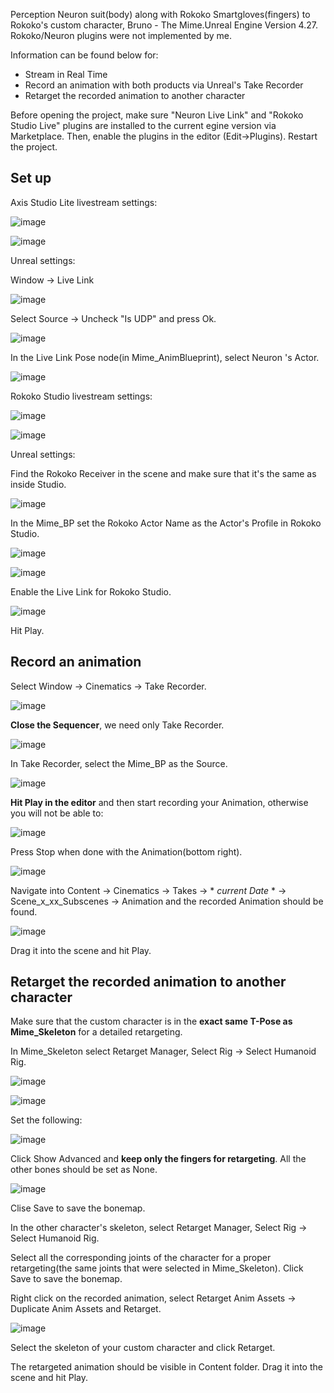 
Perception Neuron suit(body) along with Rokoko Smartgloves(fingers) to Rokoko's custom character, Bruno - The Mime.Unreal Engine Version 4.27. Rokoko/Neuron plugins were not implemented by me.

Information can be found below for:

* Stream in Real Time 
* Record an animation with both products via Unreal's Take Recorder
* Retarget the recorded animation to another character



Before opening the project, make sure "Neuron Live Link" and "Rokoko Studio Live" plugins are installed to the current egine version via Marketplace. Then, enable the plugins in the editor (Edit->Plugins). Restart the project. 

## **Set up**

Axis Studio Lite livestream settings:

![image](https://user-images.githubusercontent.com/88091497/194755958-53d269fd-d63f-4a34-b81d-4e71a02b8d0d.png)

![image](https://user-images.githubusercontent.com/88091497/194755968-2992fa0f-08bd-4534-933e-affa9a77114b.png)

Unreal settings:

Window -> Live Link

![image](https://user-images.githubusercontent.com/88091497/194756018-78662514-145d-40f3-a343-d05ad778f261.png)

Select Source -> Uncheck "Is UDP" and press Ok.

![image](https://user-images.githubusercontent.com/88091497/194756039-67637e1c-6583-476c-aee8-4b80fa04b325.png)

In the Live Link Pose node(in Mime_AnimBlueprint), select Neuron 's Actor.

![image](https://user-images.githubusercontent.com/88091497/194756069-318a4f17-bed5-47c8-a627-5f6e31d687f9.png)

Rokoko Studio livestream settings:

![image](https://user-images.githubusercontent.com/88091497/194756109-28522e81-50fa-4369-af15-0d7a28bc80a9.png)

![image](https://user-images.githubusercontent.com/88091497/194756113-76ec00b7-19c6-4310-8deb-c20e9c047045.png)

Unreal settings:

Find the Rokoko Receiver in the scene and make sure that it's the same as inside Studio.

![image](https://user-images.githubusercontent.com/88091497/196036993-c90a6e10-eec7-46c0-b2db-05c4faebd380.png)

In the Mime_BP set the Rokoko Actor Name as the Actor's Profile in Rokoko Studio.

![image](https://user-images.githubusercontent.com/88091497/197598665-1d84e543-549c-4c42-ba69-9e379957222d.png)

![image](https://user-images.githubusercontent.com/88091497/194756201-db5ce427-255c-4a9d-bd4a-f33ef31b8e7a.png)

Enable the Live Link for Rokoko Studio.

![image](https://user-images.githubusercontent.com/88091497/194756229-a3808fe3-8929-4615-b24a-6ee6596a5d92.png)

Hit Play.

## **Record an animation**

Select Window -> Cinematics -> Take Recorder.

![image](https://user-images.githubusercontent.com/88091497/194756840-7d1a5244-1e06-4af2-b23d-8ba1a8580e85.png)

**Close the Sequencer**, we need only Take Recorder.

![image](https://user-images.githubusercontent.com/88091497/194756874-c47fa236-5244-41a3-8cd3-a50f09473085.png)

In Take Recorder, select the Mime_BP as the Source.

![image](https://user-images.githubusercontent.com/88091497/197599063-ace047e7-c129-43e3-82bd-d3f933c8ae65.png)

**Hit Play in the editor** and then start recording your Animation, otherwise you will not be able to:

![image](https://user-images.githubusercontent.com/88091497/194756937-9d158286-e9c4-4ca7-8ef1-8783abc6e6b0.png)

Press Stop when done with the Animation(bottom right).

![image](https://user-images.githubusercontent.com/88091497/194756961-0b2fe1e9-5a90-455f-93c3-c45b44afbef4.png)

Navigate into Content -> Cinematics -> Takes -> * *current Date* * -> Scene_x_xx_Subscenes -> Animation and the recorded Animation should be found.

![image](https://user-images.githubusercontent.com/88091497/197599271-f6cecd9c-fce9-42e8-b0a7-8d3aca5708e7.png)

Drag it into the scene and hit Play.

## **Retarget the recorded animation to another character**

Make sure that the custom character is in the **exact same T-Pose as Mime_Skeleton** for a detailed retargeting.

In Mime_Skeleton select Retarget Manager, Select Rig -> Select Humanoid Rig.

![image](https://user-images.githubusercontent.com/88091497/194758050-1ce59062-cd6a-4150-9b63-bee7e4e0713e.png)

![image](https://user-images.githubusercontent.com/88091497/194758058-5a83a5a1-6e4d-4ed2-9600-246ab882c23c.png)

Set the following:

![image](https://user-images.githubusercontent.com/88091497/197599941-6b28f668-5837-4658-9ceb-509ab81b52c4.png)

Click Show Advanced and **keep only the fingers for retargeting**. All the other bones should be set as None.

![image](https://user-images.githubusercontent.com/88091497/197599991-9b379b88-96bd-4e17-9ecf-46a04092c460.png)

Clise Save to save the bonemap.

In the other character's skeleton, select Retarget Manager, Select Rig -> Select Humanoid Rig.

Select all the corresponding joints of the character for a proper retargeting(the same joints that were selected in Mime_Skeleton). Click Save to save the bonemap.

Right click on the recorded animation, select Retarget Anim Assets -> Duplicate Anim Assets and Retarget.

![image](https://user-images.githubusercontent.com/88091497/194758283-fe85b376-39b7-4fb3-aaf2-77ed83c1b36a.png)

Select the skeleton of your custom character and click Retarget.

The retargeted animation should be visible in Content folder. Drag it into the scene and hit Play.
